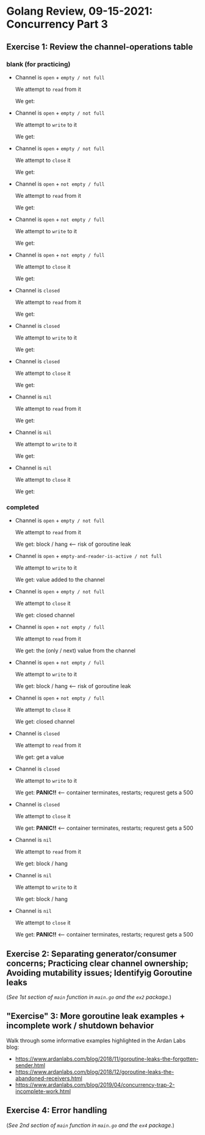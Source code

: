 # Golang Review, 09-15-2021: Concurrency Part 3

## Exercise 1: Review the channel-operations table

### blank (for practicing)

* Channel is    `open` + `empty / not full`

  We attempt to    `read` from it

  We get:

* Channel is    `open` + `empty / not full`

  We attempt to    `write` to it

  We get:

* Channel is    `open` + `empty / not full`

  We attempt to    `close` it

  We get:

* Channel is    `open` + `not empty / full`

  We attempt to    `read` from it

  We get:

* Channel is    `open` + `not empty / full`

  We attempt to    `write` to it

  We get:

* Channel is    `open` + `not empty / full`

  We attempt to    `close` it

  We get:

* Channel is    `closed`

  We attempt to    `read` from it

  We get:

* Channel is    `closed`

  We attempt to    `write` to it

  We get:

* Channel is    `closed`

  We attempt to    `close` it

  We get:

* Channel is    `nil`

  We attempt to    `read` from it

  We get:

* Channel is    `nil`

  We attempt to    `write` to it

  We get:

* Channel is    `nil`

  We attempt to    `close` it

  We get:

### completed

* Channel is    `open` + `empty / not full`

  We attempt to    `read` from it

  We get:    block / hang <-- risk of goroutine leak

* Channel is    `open` + `empty-and-reader-is-active / not full`

  We attempt to    `write` to it

  We get:    value added to the channel

* Channel is    `open` + `empty / not full`

  We attempt to    `close` it

  We get:    closed channel

* Channel is    `open` + `not empty / full`

  We attempt to    `read` from it

  We get:    the (only / next) value from the channel

* Channel is    `open` + `not empty / full`

  We attempt to    `write` to it

  We get:    block / hang <-- risk of goroutine leak

* Channel is    `open` + `not empty / full`

  We attempt to    `close` it

  We get:    closed channel

* Channel is    `closed`

  We attempt to    `read` from it

  We get:    get a value

* Channel is    `closed`

  We attempt to    `write` to it

  We get:    **PANIC!!** <-- container terminates, restarts; requrest gets a 500

* Channel is    `closed`

  We attempt to    `close` it

  We get:    **PANIC!!** <-- container terminates, restarts; requrest gets a 500

* Channel is    `nil`

  We attempt to    `read` from it

  We get:    block / hang

* Channel is    `nil`

  We attempt to    `write` to it

  We get:    block / hang

* Channel is    `nil`

  We attempt to    `close` it

  We get:    **PANIC!!** <-- container terminates, restarts; requrest gets a 500

## Exercise 2: Separating generator/consumer concerns; Practicing clear channel ownership; Avoiding mutability issues; Identifyig Goroutine leaks

(*See 1st section of `main` function in `main.go` and the `ex2` package.*)

## "Exercise" 3: More goroutine leak examples + incomplete work / shutdown behavior

Walk through some informative examples highlighted in the Ardan Labs blog:

* <https://www.ardanlabs.com/blog/2018/11/goroutine-leaks-the-forgotten-sender.html>
* <https://www.ardanlabs.com/blog/2018/12/goroutine-leaks-the-abandoned-receivers.html>
* <https://www.ardanlabs.com/blog/2019/04/concurrency-trap-2-incomplete-work.html>

## Exercise 4: Error handling

(*See 2nd section of `main` function in `main.go` and the `ex4` package.*)
